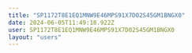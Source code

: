 ```yaml
---
title: "SP1172T8E1EQ1MNW9E46MPS91X7D02S45GM1BNGX0"
date: 2024-06-05T11:49:18.922Z
user: SP1172T8E1EQ1MNW9E46MPS91X7D02S45GM1BNGX0
layout: "users"
---
```

    